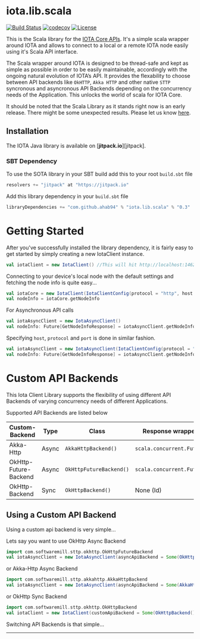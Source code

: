 # iota.lib.scala

[![Build Status](https://travis-ci.org/ahab94/iota.lib.scala.svg?branch=dev)](https://travis-ci.org/ahab94/iota.lib.scala)
[![codecov](https://codecov.io/gh/ahab94/iota.lib.scala/branch/master/graph/badge.svg)](https://codecov.io/gh/ahab94/iota.lib.scala)
[![License](https://img.shields.io/badge/License-Apache%202.0-blue.svg)](https://opensource.org/licenses/Apache-2.0)

This is the Scala library for the [IOTA Core APIs](https://iota.readme.io/reference). It's a simple scala wrapper around IOTA and allows to connect to a local or a remote IOTA node easily using it's Scala API interface.

The Scala wrapper around IOTA is designed to be thread-safe and kept as simple as possible in order to be easily maintainable, accordingly with the ongoing natural evolution of IOTA’s API. It provides the flexability to choose between API backends like `OkHTTP`, `Akka HTTP` and other native `STTP` syncronous and asyncronous API Backends depending on the concurrency needs of the Application. This unlocks the world of scala for IOTA Core.

It should be noted that the Scala Library as it stands right now is an early release. There might be some unexpected results.
Please let us know [here](https://github.com/ahab94/iota.lib.scala/issues).

## Installation

The IOTA Java library is available on [**jitpack.io**][jitpack].

### SBT Dependency

To use the SOTA library in your SBT build add this to your root `build.sbt` file

```SCALA
resolvers += "jitpack" at "https://jitpack.io"
```

Add this library dependency in your  `build.sbt` file

```SCALA
libraryDependencies += "com.github.ahab94" % "iota.lib.scala" % "0.3"	
```


# Getting Started

After you've successfully installed the library dependency, it is fairly easy to get started by simply creating a new IotaClient instance.

```SCALA
val iotaClient = new IotaClient() //This will hit http://localhost:14625
```

Connecting to your device's local node with the default settings and fetching the node info is quite easy...

```SCALA
val iotaCore = new IotaClient(IotaClientConfig(protocol = "http", host = "localhost", port = 14265))
val nodeInfo = iotaCore.getNodeInfo
```

For Asynchronous API calls

```SCALA
val iotaAsyncClient = new IotaAsyncClient()
val nodeInfo: Future[GetNodeInfoResponse] = iotaAsyncClient.getNodeInfo
``` 
Specifying `host`, `protocol` and `port` is done in similar fashion.
```SCALA
val iotaAsyncClient = new IotaAsyncClient(IotaClientConfig(protocol = "http", host = "localhost", port = 14265))
val nodeInfo: Future[GetNodeInfoResponse] = iotaAsyncClient.getNodeInfo
```

# Custom API Backends

This Iota Client Library supports the flexibility of using different API Backends of varying concurrency needs of different Applications.

Supported API Backends are listed below

Custom-Backend | Type | Class | Response wrapper	
--- | --- |  --- | --- 
Akka-Http | Async | `AkkaHttpBackend()` | `scala.concurrent.Future`
OkHttp-Future-Backend | Async  | `OkHttpFutureBackend()` | `scala.concurrent.Future	`
OkHttp-Backend | Sync  | `OkHttpBackend()` | None (Id)

## Using a Custom API Backend

Using a custom api backend is very simple...

Lets say you want to use OkHttp Async Backend

```SCALA
import com.softwaremill.sttp.okhttp.OkHttpFutureBackend
val iotaAsyncClient = new IotaAsyncClient(asyncApiBackend = Some(OkHttpFutureBackend()))
```

or Akka-Http Async Backend

```SCALA
import com.softwaremill.sttp.akkahttp.AkkaHttpBackend
val iotaAsyncClient = new IotaAsyncClient(asyncApiBackend = Some(AkkaHttpBackend()))
```

or OkHttp Sync Backend

```SCALA
import com.softwaremill.sttp.okhttp.OkHttpBackend
val iotaClient = new IotaClient(customApiBackend = Some(OkHttpBackend()))
```

Switching API Backends is that simple...

---
